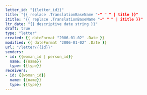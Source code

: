 ```yaml
---
letter_id: "{{letter_id}}"
title: "{{ replace .TranslationBaseName "-" " " | title }}"
ititle: "{{ replace .TranslationBaseName "-" " " | ititle }}"
ltr_date: "{{ descriptive date string }}"
draft: true
type: "letter"
created: {{ dateFormat "2006-01-02" .Date }}
modified: {{ dateFormat "2006-01-02" .Date }}
url: "/letter/{{id}}"
senders:
- id: {{woman_id | person_id}}
  name: {{name}}
  type: {{type}}
receivers:
- id: {{woman_id}}
  name: {{name}}
  type: {{type}}
---
```

